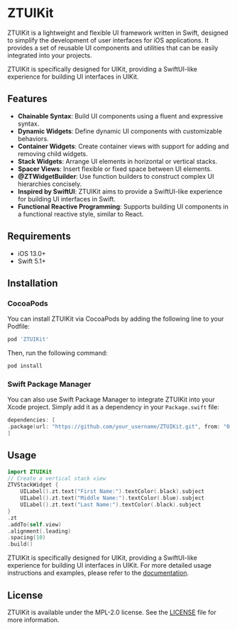 # ZTUIKit

ZTUIKit is a lightweight and flexible UI framework written in Swift, designed to simplify the development of user interfaces for iOS applications. It provides a set of reusable UI components and utilities that can be easily integrated into your projects.

ZTUIKit is specifically designed for UIKit, providing a SwiftUI-like experience for building UI interfaces in UIKit.

## Features
- **Chainable Syntax**: Build UI components using a fluent and expressive syntax.
- **Dynamic Widgets**: Define dynamic UI components with customizable behaviors.
- **Container Widgets**: Create container views with support for adding and removing child widgets.
- **Stack Widgets**: Arrange UI elements in horizontal or vertical stacks.
- **Spacer Views**: Insert flexible or fixed space between UI elements.
- **@ZTWidgetBuilder**: Use function builders to construct complex UI hierarchies concisely.
- **Inspired by SwiftUI**: ZTUIKit aims to provide a SwiftUI-like experience for building UI interfaces in Swift.
- **Functional Reactive Programming**: Supports building UI components in a functional reactive style, similar to React.

## Requirements
- iOS 13.0+
- Swift 5.1+

## Installation
### CocoaPods
You can install ZTUIKit via CocoaPods by adding the following line to your Podfile:

```ruby
pod 'ZTUIKit'
```

Then, run the following command:
```bash
pod install
```

### Swift Package Manager
You can also use Swift Package Manager to integrate ZTUIKit into your Xcode project. Simply add it as a dependency in your `Package.swift` file:

```swift
dependencies: [
.package(url: "https://github.com/your_username/ZTUIKit.git", from: "0.3.0")
]
```

## Usage

```swift
import ZTUIKit
// Create a vertical stack view
ZTVStackWidget {
    UILabel().zt.text("First Name:").textColor(.black).subject
    UILabel().zt.text("Middle Name:").textColor(.blue).subject
    UILabel().zt.text("Last Name:").textColor(.black).subject
}
.zt
.addTo(self.view)
.alignment(.leading)
.spacing(10)
.build()
```

ZTUIKit is specifically designed for UIKit, providing a SwiftUI-like experience for building UI interfaces in UIKit.
For more detailed usage instructions and examples, please refer to the [documentation](https://github.com/willonboy/ZTUIKit).

## License
ZTUIKit is available under the MPL-2.0 license. See the [LICENSE](LICENSE) file for more information.
